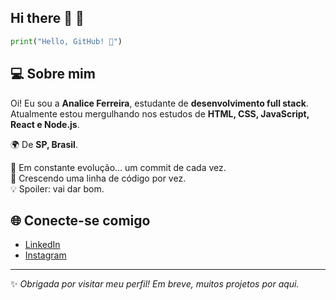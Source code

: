 ## Hi there 👋  🚀


```python
print("Hello, GitHub! 🚀")
```

## 💻 Sobre mim

Oi! Eu sou a **Analice Ferreira**, estudante de **desenvolvimento full stack**.
Atualmente estou mergulhando nos estudos de **HTML, CSS, JavaScript, React e Node.js**.

🌍 De **SP, Brasil**.

🔧 Em constante evolução... um commit de cada vez.  
🌱 Crescendo uma linha de código por vez.  
💡 Spoiler: vai dar bom.

## 🌐 Conecte-se comigo

- [LinkedIn](https://www.linkedin.com/in/analice-ferreira-de-souza-47620b32b/)
- [Instagram](https://www.instagram.com/_anitaferreira35?igsh=eGg0NGp5ZHFtbHFo)

---
✨ *Obrigada por visitar meu perfil! Em breve, muitos projetos por aqui.*
